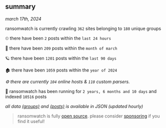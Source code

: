 
## summary
_march 17th, 2024_

ransomwatch is currently crawling `362` sites belonging to `180` unique groups

⏲ there have been `2` posts within the `last 24 hours`

🦈 there have been `209` posts within the `month of march`

🪐 there have been `1201` posts within the `last 90 days`

🏚 there have been `1059` posts within the `year of 2024`

_⚙️ there are currently `104` online hosts & `110` custom parsers._

🦕 ransomwatch has been running for `2 years, 6 months and 10 days` and indexed `10516` posts

_all data  [(groups)](http://ransomwhat.telemetry.ltd/groups) and [(posts)](http://ransomwhat.telemetry.ltd/posts) is available in JSON (updated hourly)_

> ransomwatch is fully [open source](https://github.com/joshhighet/ransomwatch#ransomwatch--). please consider [sponsoring](https://github.com/sponsors/joshhighet) if you find it useful!
